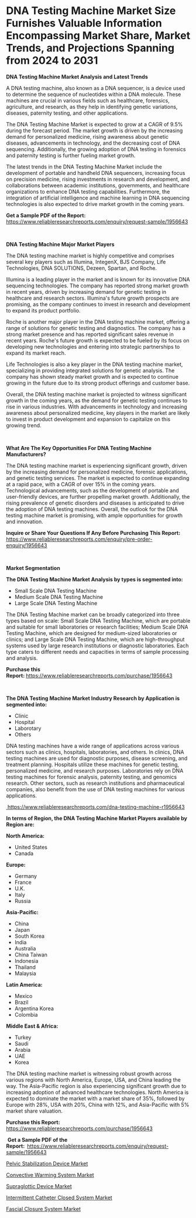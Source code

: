<p><h1>DNA Testing Machine Market Size Furnishes Valuable Information Encompassing Market Share, Market Trends, and Projections Spanning from 2024 to 2031</h1></p><p><strong>DNA Testing Machine Market Analysis and Latest Trends</strong></p>
<p><p>A DNA testing machine, also known as a DNA sequencer, is a device used to determine the sequence of nucleotides within a DNA molecule. These machines are crucial in various fields such as healthcare, forensics, agriculture, and research, as they help in identifying genetic variations, diseases, paternity testing, and other applications.</p><p>The DNA Testing Machine Market is expected to grow at a CAGR of 9.5% during the forecast period. The market growth is driven by the increasing demand for personalized medicine, rising awareness about genetic diseases, advancements in technology, and the decreasing cost of DNA sequencing. Additionally, the growing adoption of DNA testing in forensics and paternity testing is further fueling market growth.</p><p>The latest trends in the DNA Testing Machine Market include the development of portable and handheld DNA sequencers, increasing focus on precision medicine, rising investments in research and development, and collaborations between academic institutions, governments, and healthcare organizations to enhance DNA testing capabilities. Furthermore, the integration of artificial intelligence and machine learning in DNA sequencing technologies is also expected to drive market growth in the coming years.</p></p>
<p><strong>Get a Sample PDF of the Report:&nbsp;</strong> <a href="https://www.reliableresearchreports.com/enquiry/request-sample/1956643">https://www.reliableresearchreports.com/enquiry/request-sample/1956643</a></p>
<p>&nbsp;</p>
<p><strong>DNA Testing Machine Major Market Players</strong></p>
<p><p>The DNA testing machine market is highly competitive and comprises several key players such as Illumina, IntegenX, BJS Company, Life Technologies, DNA SOLUTIONS, Dezeen, Spartan, and Roche. </p><p>Illumina is a leading player in the market and is known for its innovative DNA sequencing technologies. The company has reported strong market growth in recent years, driven by increasing demand for genetic testing in healthcare and research sectors. Illumina's future growth prospects are promising, as the company continues to invest in research and development to expand its product portfolio.</p><p>Roche is another major player in the DNA testing machine market, offering a range of solutions for genetic testing and diagnostics. The company has a strong market presence and has reported significant sales revenue in recent years. Roche's future growth is expected to be fueled by its focus on developing new technologies and entering into strategic partnerships to expand its market reach.</p><p>Life Technologies is also a key player in the DNA testing machine market, specializing in providing integrated solutions for genetic analysis. The company has shown steady market growth and is expected to continue growing in the future due to its strong product offerings and customer base.</p><p>Overall, the DNA testing machine market is projected to witness significant growth in the coming years, as the demand for genetic testing continues to rise in various industries. With advancements in technology and increasing awareness about personalized medicine, key players in the market are likely to invest in product development and expansion to capitalize on this growing trend.</p></p>
<p>&nbsp;</p>
<p><strong>What Are The Key Opportunities For DNA Testing Machine Manufacturers?</strong></p>
<p><p>The DNA testing machine market is experiencing significant growth, driven by the increasing demand for personalized medicine, forensic applications, and genetic testing services. The market is expected to continue expanding at a rapid pace, with a CAGR of over 15% in the coming years. Technological advancements, such as the development of portable and user-friendly devices, are further propelling market growth. Additionally, the rising prevalence of genetic disorders and diseases is anticipated to drive the adoption of DNA testing machines. Overall, the outlook for the DNA testing machine market is promising, with ample opportunities for growth and innovation.</p></p>
<p><strong>Inquire or Share Your Questions If Any Before Purchasing This Report:</strong> <a href="https://www.reliableresearchreports.com/enquiry/pre-order-enquiry/1956643">https://www.reliableresearchreports.com/enquiry/pre-order-enquiry/1956643</a></p>
<p>&nbsp;</p>
<p><strong>Market Segmentation</strong></p>
<p><strong>The DNA Testing Machine Market Analysis by types is segmented into:</strong></p>
<p><ul><li>Small Scale DNA Testing Machine</li><li>Medium Scale DNA Testing Machine</li><li>Large Scale DNA Testing Machine</li></ul></p>
<p><p>The DNA Testing Machine market can be broadly categorized into three types based on scale: Small Scale DNA Testing Machine, which are portable and suitable for small laboratories or research facilities; Medium Scale DNA Testing Machine, which are designed for medium-sized laboratories or clinics; and Large Scale DNA Testing Machine, which are high-throughput systems used by large research institutions or diagnostic laboratories. Each type caters to different needs and capacities in terms of sample processing and analysis.</p></p>
<p><strong>Purchase this Report:&nbsp;</strong><a href="https://www.reliableresearchreports.com/purchase/1956643">https://www.reliableresearchreports.com/purchase/1956643</a></p>
<p>&nbsp;</p>
<p><strong>The DNA Testing Machine Market Industry Research by Application is segmented into:</strong></p>
<p><ul><li>Clinic</li><li>Hospital</li><li>Laborotary</li><li>Others</li></ul></p>
<p><p>DNA testing machines have a wide range of applications across various sectors such as clinics, hospitals, laboratories, and others. In clinics, DNA testing machines are used for diagnostic purposes, disease screening, and treatment planning. Hospitals utilize these machines for genetic testing, personalized medicine, and research purposes. Laboratories rely on DNA testing machines for forensic analysis, paternity testing, and genomics research. Other sectors, such as research institutions and pharmaceutical companies, also benefit from the use of DNA testing machines for various applications.</p></p>
<p><a href="https://www.reliableresearchreports.com/dna-testing-machine-r1956643">&nbsp;https://www.reliableresearchreports.com/dna-testing-machine-r1956643</a></p>
<p><strong>In terms of Region, the DNA Testing Machine Market Players available by Region are:</strong></p>
<p>
    <p> <strong> North America: </strong>
        <ul>
            <li>United States</li>
            <li>Canada</li>
        </ul>
        </p> 
    <p> <strong> Europe: </strong>
        <ul>
            <li>Germany</li>
            <li>France</li>
            <li>U.K.</li>
            <li>Italy</li>
            <li>Russia</li>
        </ul>
        </p> 
    <p> <strong> Asia-Pacific: </strong>
        <ul>
            <li>China</li>
            <li>Japan</li>
            <li>South Korea</li>
            <li>India</li>
            <li>Australia</li>
            <li>China Taiwan</li>
            <li>Indonesia</li>
            <li>Thailand</li>
            <li>Malaysia</li>
        </ul>
        </p> 
    <p> <strong> Latin America: </strong>
        <ul>
            <li>Mexico</li>
            <li>Brazil</li>
            <li>Argentina Korea</li>
            <li>Colombia</li>
        </ul>
        </p> 
    <p> <strong> Middle East & Africa: </strong>
        <ul>
            <li>Turkey</li>
            <li>Saudi</li>
            <li>Arabia</li>
            <li>UAE</li>
            <li>Korea</li>
        </ul>
    </p>
    </p>
<p><p>The DNA testing machine market is witnessing robust growth across various regions with North America, Europe, USA, and China leading the way. The Asia-Pacific region is also experiencing significant growth due to increasing adoption of advanced healthcare technologies. North America is expected to dominate the market with a market share of 35%, followed by Europe with 28%, USA with 20%, China with 12%, and Asia-Pacific with 5% market share valuation.</p></p>
<p><strong>Purchase this Report: </strong><a href="https://www.reliableresearchreports.com/purchase/1956643">https://www.reliableresearchreports.com/purchase/1956643</a></p>
<p>&nbsp;<strong>Get a Sample PDF of the Report:&nbsp;&nbsp;</strong><a href="https://www.reliableresearchreports.com/enquiry/request-sample/1956643">https://www.reliableresearchreports.com/enquiry/request-sample/1956643</a></p>
<p><strong></strong></p>
<p><p><a href="https://github.com/sardarp081/Market-Research-Report-List-2/blob/main/pelvic-stabilization-device-market.md">Pelvic Stabilization Device Market</a></p><p><a href="https://github.com/NorbertYates/Market-Research-Report-List-6/blob/main/convective-warming-system-market.md">Convective Warming System Market</a></p><p><a href="https://github.com/waylose1223/Market-Research-Report-List-2/blob/main/supraglottic-device-market.md">Supraglottic Device Market</a></p><p><a href="https://github.com/mdinislamsheik/Market-Research-Report-List-1/blob/main/intermittent-catheter-closed-system-market.md">Intermittent Catheter Closed System Market</a></p><p><a href="https://github.com/hzxpgedq27/Market-Research-Report-List-1/blob/main/fascial-closure-system-market.md">Fascial Closure System Market</a></p></p>